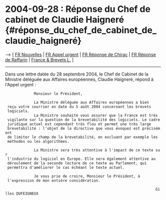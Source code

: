 # 2004-09-28 : Réponse du Chef de cabinet de Claudie Haigneré {#réponse_du_chef_de_cabinet_de_claudie_haigneré}

\--\> \[ [ FR Nouvelles](SwpatcninoFr "wikilink") \| [ FR Appel
urgent](LtrCons0406Fr "wikilink") \| [ FR Réponse de
Chirac](Chirac040824Fr "wikilink") \| [ FR Réponse de
Raffarin](Raffarin040901Fr "wikilink") \| [ France & Brevets
L.](SwpatfrFr "wikilink") \]

------------------------------------------------------------------------

Dans une lettre datée du 28 septembre 2004, le Chef de Cabinet de la
Ministre déléguée aux Affaires européennes, Claudie Haigneré, répond à
l\'Appel urgent :

`             Monsieur le Président,`

`             La Ministre déléguée aux Affaires européennes a bien`\
` reçu votre courrier en date du 5 août 2004 concernant les brevets`\
` logiciels.`\
`             La Ministre souhaite vous assurer que la France est très`\
` vigilante sur la question de la brevetabilité des logiciels. Le cadre`\
` juridique actuel est cependant très flou et permet une très large`\
` brevetabilité : l'objet de la directive que vous évoquez est précisément`\
` de limiter le champ de la brevetabilité, en excluant par exemple les`\
` méthodes ou les algorithmes.`

`             La Ministre sera très attentive à l'impact de ce texte sur`\
` l'industrie du logiciel en Europe. Elle sera également attentive au`\
` déroulement de la seconde lecture de ce texte au Parlement, qui`\
` permettra d'améliorer le cas échéant le texte actuel.`

`             Je vous prie de croire, Monsieur le Président, à`\
` l'expression de mon entière considération.`

`                                                                    Gilles DUFEIGNEUX`
